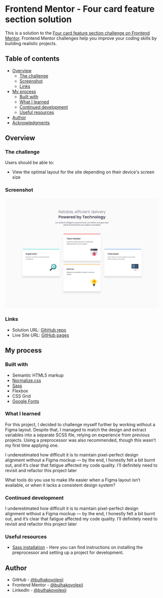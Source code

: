 # Frontend Mentor - Four card feature section solution

This is a solution to the [Four card feature section challenge on Frontend Mentor](https://www.frontendmentor.io/challenges/four-card-feature-section-weK1eFYK). Frontend Mentor challenges help you improve your coding skills by building realistic projects.

## Table of contents

- [Overview](#overview)
  - [The challenge](#the-challenge)
  - [Screenshot](#screenshot)
  - [Links](#links)
- [My process](#my-process)
  - [Built with](#built-with)
  - [What I learned](#what-i-learned)
  - [Continued development](#continued-development)
  - [Useful resources](#useful-resources)
- [Author](#author)
- [Acknowledgments](#acknowledgments)

## Overview

### The challenge

Users should be able to:

- View the optimal layout for the site depending on their device's screen size

### Screenshot

![](./images/screehshot.png)

### Links

- Solution URL: [GihHub repo](https://github.com/bulhakovolexii/four-card-feature-section/)
- Live Site URL: [GitHub pages](https://bulhakovolexii.github.io/four-card-feature-section/)

## My process

### Built with

- Semantic HTML5 markup
- [Normalize.css](https://necolas.github.io/normalize.css/)
- [Sass](https://sass-lang.com/)
- Flexbox
- CSS Grid
- [Google Fonts](https://fonts.google.com/)

### What I learned

For this project, I decided to challenge myself further by working without a Figma layout.
Despite that, I managed to match the design and extract variables into a separate SCSS file, relying on experience from previous projects. Using a preprocessor was also recommended, though this wasn’t my first time applying one.

I underestimated how difficult it is to maintain pixel-perfect design alignment without a Figma mockup — by the end, I honestly felt a bit burnt out, and it’s clear that fatigue affected my code quality. I’ll definitely need to revisit and refactor this project later

What tools do you use to make life easier when a Figma layout isn’t available, or when it lacks a consistent design system?

### Continued development

I underestimated how difficult it is to maintain pixel-perfect design alignment without a Figma mockup — by the end, I honestly felt a bit burnt out, and it’s clear that fatigue affected my code quality. I’ll definitely need to revisit and refactor this project later

### Useful resources

- [Sass installation](https://sass-lang.com/install/) - Here you can find instructions on installing the preprocessor and setting up a project for development.

## Author

- GitHub - [@bulhakovolexii](https://github.com/bulhakovolexii)
- Frontend Mentor - [@bulhakovolexii](https://www.frontendmentor.io/profile/bulhakovolexii)
- LinkedIn - [@bulhakovolexii](https://www.linkedin.com/in/bulhakovolexii/)
